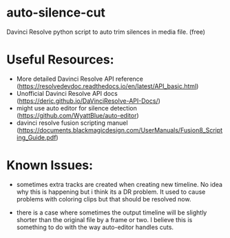 # auto-silence-cut
Davinci Resolve python script to auto trim silences in media file. (free)


# Useful Resources:

- More detailed Davinci Resolve API reference (https://resolvedevdoc.readthedocs.io/en/latest/API_basic.html)
- Unofficial Davinci Resolve API docs (https://deric.github.io/DaVinciResolve-API-Docs/)
- might use auto editor for silence detection (https://github.com/WyattBlue/auto-editor)
- davinci resolve fusion scripting manuel (https://documents.blackmagicdesign.com/UserManuals/Fusion8_Scripting_Guide.pdf)


# Known Issues:

- sometimes extra tracks are created when creating new timeline. No idea why this is happening but i think its a DR problem. It used to cause problems with coloring clips but that should be resolved now.

- there is a case where sometimes the output timeline will be slightly shorter than the original file by a frame or two. I believe this is something to do with the way auto-editor handles cuts.